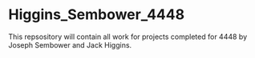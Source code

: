 # Higgins_Sembower_4448
This repsository will contain all work for projects completed for 4448 by Joseph Sembower and Jack Higgins.
